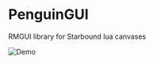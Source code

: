 PenguinGUI
==========

RMGUI library for Starbound lua canvases

![Demo](http://giant.gfycat.com/WarlikeEdibleFishingcat.gif)


